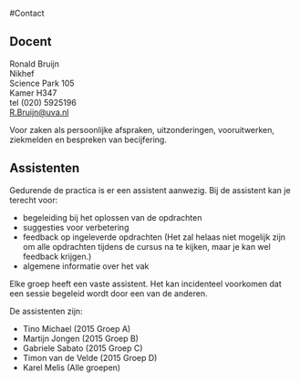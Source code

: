 #Contact

## Docent
Ronald Bruijn   
Nikhef  
Science Park 105   
Kamer H347  
tel (020) 5925196   
<R.Bruijn@uva.nl>  

Voor zaken als persoonlijke afspraken, uitzonderingen, vooruitwerken, ziekmelden en bespreken van becijfering.  

## Assistenten
Gedurende de practica is er een assistent aanwezig. Bij de 
assistent kan je terecht voor:
  * begeleiding bij het oplossen van de opdrachten
  * suggesties voor verbetering
  * feedback op ingeleverde opdrachten (Het zal helaas niet mogelijk zijn
om alle opdrachten tijdens de cursus na te kijken, maar je kan wel 
feedback krijgen.)
  * algemene informatie over het vak

Elke groep heeft een vaste assistent. Het kan incidenteel voorkomen dat een 
sessie begeleid wordt door een van de anderen.

De assistenten zijn: 

* Tino Michael (2015 Groep A)  
* Martijn Jongen (2015 Groep B) 
* Gabriele Sabato  (2015 Groep C) 
* Timon van de Velde (2015 Groep D) 
* Karel Melis (Alle groepen) 
